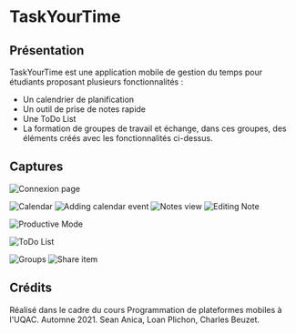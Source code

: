 # TaskYourTime
## Présentation
TaskYourTime est une application mobile de gestion du temps pour étudiants proposant plusieurs fonctionnalités : 

- Un calendrier de planification
- Un outil de prise de notes rapide
- Une ToDo List
- La formation de groupes de travail et échange, dans ces groupes, des éléments créés avec les fonctionnalités ci-dessus.

## Captures

![Connexion page](https://drive.google.com/uc?export=view&id=1vuE9NA2c0c24u3blqSYWjaWy5tVbN2CB)

![Calendar](https://drive.google.com/uc?export=view&id=1tIXp0ujvp8Tym2LwD3A6cgnaNs48WgB0)
![Adding calendar event](https://drive.google.com/uc?export=view&id=1PEcdqSAlBWZjAAIL1eFM3yn6PVDtYzmu)
![Notes view](https://drive.google.com/uc?export=view&id=1e2aYgjY96B38UPVSpUPUkj41R44l4985)
![Editing Note](https://drive.google.com/uc?export=view&id=1uqRiLL_cabU_KvQ85xMf7XZ54yimM64D)

![Productive Mode](https://drive.google.com/uc?export=view&id=1Kjggo_FYBPfCtAAyj4WFOUqgqFAqc0H4)

![ToDo List](https://drive.google.com/uc?export=view&id=1Wwae8quXFlS07rGez1wujEFiPxSam3yX)

![Groups](https://drive.google.com/uc?export=view&id=1vpXobUagi4HrBz6mSH79Vm1rsKv9yYGL)
![Share item](https://drive.google.com/uc?export=view&id=1CQZJdlHbS5x-btJweD3ZLYX7KwugQsbc)

## Crédits
 Réalisé dans le cadre du cours Programmation de plateformes mobiles à l'UQAC. Automne 2021.
 Sean Anica, Loan Plichon, Charles Beuzet.
